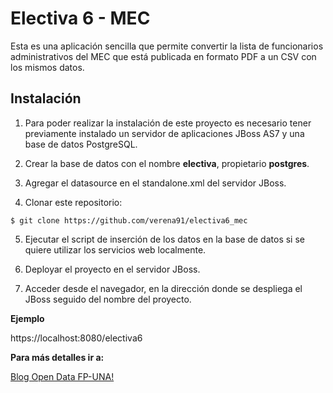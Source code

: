 Electiva 6 - MEC
================

Esta es una aplicación sencilla que permite convertir la lista de funcionarios administrativos del MEC que está publicada en formato PDF a un CSV con los mismos datos.

Instalación
------------
1. Para poder realizar la instalación de este proyecto es necesario tener previamente instalado un servidor de aplicaciones JBoss AS7 y una base de datos PostgreSQL.
    
2. Crear la base de datos con el nombre **electiva**, propietario **postgres**.

3. Agregar el datasource en el standalone.xml del servidor JBoss.
    
4. Clonar este repositorio:

 `$ git clone https://github.com/verena91/electiva6_mec`
    
5. Ejecutar el script de inserción de los datos en la base de datos si se quiere utilizar los servicios web localmente.

6. Deployar el proyecto en el servidor JBoss.

7. Acceder desde el navegador, en la dirección donde se despliega el JBoss seguido del nombre del proyecto.

**Ejemplo**

https://localhost:8080/electiva6

**Para más detalles ir a:**

[Blog Open Data FP-UNA!](www.opendata.pol.una.py/nombre-del-blog)

